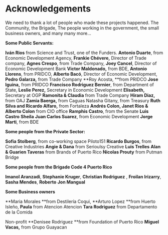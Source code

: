 # Acknowledgements

We need to thank a lot of people who made these projects happened.
The Community, the Brigade, The people working in the government, the small business owners, and many many more...

**Some Public Servants:**

**Iván Rios** from Science and Trust, one of the Funders.
**Antonio Duarte**, from Economic Development Agency,
**Frankie Chévere,** Director of Trade company,
**Agnes Crespo**, from Trade Company,
**Joey Cancel**, Director of Economic Development Bank
**Victor Maldonado,** from BDE,
**Antonio Llorens**, from PRIDCO,
**Alberto Bacó**, Director of Economic Development,
**Pedro Galarza,** from Trade Company
**Roy Acosta, **from PRIDCO
**Jose Iguina,** from PRIDCO
**Francisco Rodriguez Bernier**, from Department of State,
**Leslie Perez,** Secretary in Economic Development
**Elisabeth,** Secretary at OGP
**Ramonita & Claudia** from Trade Company
**Hiram Diaz,** from OAJ
**Zamia Baerga,** from Caguas
Natasha Gitany, from Treasury
**Ruth Silva and Ricardo Alfaro,** from Fortaleza
**Andrés Colon, Janet Rios & Alberto Colon** from CIO office
**Ramphis Castro**, from the Senate
**Luis Castro**
**Sheila**
**Juan Carlos Suarez**, from Economic Development
**Jorge Marti**, from BDE


**Some people from the Private Sector:**

**Sofia Stolberg**, from co-working space Piloto151
**Ricardo Burgos**, from Creative Industries
**Angie & Dana** from Serioulsy Creative
**Luis Trelles**
**Alan & Guarien Taveras** from Brands of Puerto Rico
**Nicolas Prouty** from Putman Bridge

**Some people from the Brigade Code 4 Puerto Rico**

**Imanol Aranzadi**,
**Stephanie Kruger**,
**Christian Rodriguez** ,
**Froilan Irizarry**,
**Sasha Mendes**,
**Roberto**
**Jon Mangual**

**Some Business owners**

**Maria Morales **from Destilería Coqui,
**Arturo Lopez **from Huerto Isleño,
**Paula** from Atencion Atencion
**Tara Rodriguez** from Departamento de la Comida


Non-profit
**Denisee Rodriguez **from Foundation of Puerto Rico
**Miguel Vacas,** from Grupo Guayacan




